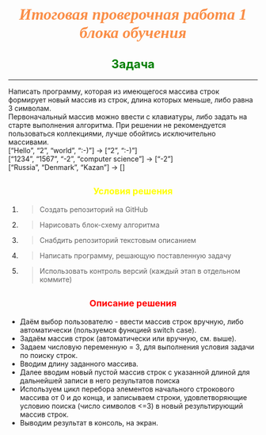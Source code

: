 # <center> <font size="6" color="#fa8e47" face="serif"> ***Итоговая проверочная работа 1 блока обучения*** </font> </center> 
## <center><font color="green" size="5"> **Задача** </font></center>
<hr />Написать программу, которая из имеющегося массива строк формирует новый массив из строк,
длина которых меньше, либо равна 3 символам.  
<br/>Первоначальный массив можно ввести с клавиатуры,
либо задать на старте выполнения алгоритма. При решении не рекомендуется пользоваться коллекциями,
лучше обойтись исключительно массивами.
<br/>[“Hello”, “2”, “world”, “:-)”] → [“2”, “:-)”]
<br/>[“1234”, “1567”, “-2”, “computer science”] → [“-2”]
<br/>[“Russia”, “Denmark”, “Kazan”] → []

## <center><font color="yellow" size="4">Условия решения</font></center>
1. > Создать репозиторий на GitHub
2. > Нарисовать блок-схему алгоритма
3. > Снабдить репозиторий текстовым описанием 
4. > Написать программу, решающую поставленную задачу
5. > Использовать контроль версий (каждый этап в отдельном коммите)
## <center><font color="red" size="4">Описание решения</font></center>

* Даём выбор пользователю - ввести массив строк вручную, либо автоматически (пользуемся функцией switch case).
* Задаём массив строк (автоматически или вручную, см. выше).
* Задаем числовую переменную = 3, для выполнения условия задачи по поиску строк.
* Вводим длину заданного массива.
* Далее вводим новый пустой массив строк с указанной длиной для дальнейшей записи в него результатов поиска
* Используем цикл перебора элементов начального строкового массива от 0 и до конца, и записываем строки, удовлетворяющие условию поиска (число символов <=3) в новый результирующий массив строк.
* Выводим результат в консоль, на экран.